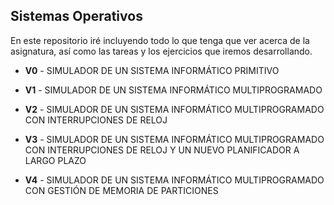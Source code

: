 Sistemas Operativos
----
En este repositorio iré incluyendo todo lo que tenga que ver acerca de la asignatura, así como las tareas y los ejercicios que iremos desarrollando.

* **V0** - SIMULADOR DE UN SISTEMA INFORMÁTICO PRIMITIVO

* **V1** - SIMULADOR DE UN SISTEMA INFORMÁTICO MULTIPROGRAMADO

* **V2** - SIMULADOR DE UN SISTEMA INFORMÁTICO MULTIPROGRAMADO CON INTERRUPCIONES DE RELOJ

* **V3** - SIMULADOR DE UN SISTEMA INFORMÁTICO MULTIPROGRAMADO CON INTERRUPCIONES DE RELOJ Y UN NUEVO PLANIFICADOR A LARGO PLAZO

* **V4** - SIMULADOR DE UN SISTEMA INFORMÁTICO MULTIPROGRAMADO CON GESTIÓN DE MEMORIA DE PARTICIONES
